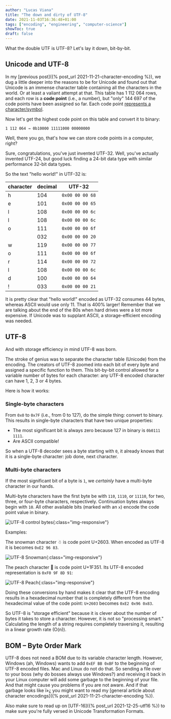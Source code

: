 ```yaml
---
author: "Lucas Viana"
title: "The down and dirty of UTF-8"
date: 2021-11-03T16:36:48+01:00
tags: ["encoding", "engineering", "computer-science"]
showToc: true
draft: false
---
```


What the double UTF is UTF-8? Let's lay it down, bit-by-bit.


## Unicode and UTF-8

In my [previous post]({% post_url 2021-11-21-character-encoding %}), we dug a
little deeper into the reasons to be for Unicode and found out that Unicode is
an immense character table containing all the characters in the world. Or at
least a valiant attempt at that. This table has 1 112 064 rows, and each
row is a **code point** (i.e., a number), but "only" 144 697 of the code points have
been assigned so far. Each code point
[represents a character/symbol](http://www.unexpected-vortices.com/misc-notes/text-unicode/terminology.html).

Now let's get the highest code point on this table and convert it to binary:

```text
1 112 064 → 0b10000 11111000 00000000
```

Well, there you go, that's how we can store code points in a computer, right?

Sure, congratulations, you've just invented UTF-32. Well, you've actually
invented UTF-24, but good luck finding a 24-bit data type with similar
performance 32-bit data types.

So the text "hello world!" in UTF-32 is:

| character | decimal         | UTF-32          |
| --------- | --------------- | --------------- |
| h         | 104             | `0x00 00 00 68` |
| e         | 101             | `0x00 00 00 65` |
| l         | 108             | `0x00 00 00 6c` |
| l         | 108             | `0x00 00 00 6c` |
| o         | 111             | `0x00 00 00 6f` |
|           | 032             | `0x00 00 00 20` |
| w         | 119             | `0x00 00 00 77` |
| o         | 111             | `0x00 00 00 6f` |
| r         | 114             | `0x00 00 00 72` |
| l         | 108             | `0x00 00 00 6c` |
| d         | 100             | `0x00 00 00 64` |
| !         | 033             | `0x00 00 00 21` |

It is pretty clear that "hello world!" encoded as UTF-32 consumes 44 bytes,
whereas ASCII would use only 11. That is 400% larger! Remember that we are
talking about the end of the 80s when hard drives were a lot more expensive.
If Unicode was to supplant ASCII, a storage-efficient encoding was needed.


## UTF-8

And with storage efficiency in mind UTF-8 was born.

The stroke of genius was to separate the character table (Unicode) from the
encoding. The creators of UTF-8 zoomed into each bit of every byte and assigned
a specific function to them. This bit-by-bit control allowed for a variable
number of bytes for each character: any UTF-8 encoded character can have 1, 2,
3 or 4 bytes.

Here is how it works:

### Single-byte characters

From `0x0` to `0x7F` (i.e., from 0 to 127), do the simple thing: convert to
binary. This results in single-byte characters that have two unique properties:

- The most significant bit is always zero because 127 in binary is
  `0b0111 1111`.
- Are ASCII compatible!

So when a UTF-8 decoder sees a byte starting with `0`, it already knows that it
is a single-byte character: job done, next character.

### Multi-byte characters

If the most significant bit of a byte is `1`, we _certainly_ have a multi-byte
character in our hands.

Multi-byte characters have the first byte be with `110`, `1110`, or
`11110`, for two, three, or four-byte characters, respectively. Continuation
bytes always begin with `10`. All other available bits (marked with an `x`)
encode the code point value in binary.

![UTF-8 control bytes](/resources/UTF-8/UTF-8.png){:class="img-responsive"}

Examples:

The snowman character ☃ is code point U+2603. When encoded as UTF-8 it is
becomes  `0xE2 96 83`.

![UTF-8 Snowman](/resources/UTF-8/Snowman-UTF-8.png){:class="img-responsive"}

The peach character 🍑 is code point U+1F351. Its UTF-8 encoded representation
is `0xF0 9F 8D 91`:

![UTF-8 Peach](/resources/UTF-8/Peach-UTF-8.png){:class="img-responsive"}

Doing these conversions by hand makes it clear that the UTF-8 encoding results
in a hexadecimal number that is completely different from the hexadecimal value
of the code point: `U+2603` becomes `0xE2 0x96 0x83`.

So UTF-8 is "storage efficient" because it is clever about the number of bytes
it takes to store a character. However, it is not so "processing smart."
Calculating the length of a string requires completely traversing it, resulting
in a linear growth rate (O(n)).


## BOM – Byte Order Mark

UTF-8 does not need a BOM due to its variable character length. However,
Windows (ah, Windows) wants to add  `0xEF BB 0xBF` to the beginning of UTF-8
encoded files. Mac and Linux do not do that. So sending a file over to your
boss (why do bosses always use Windows?) and receiving it back in your Linux
computer will add some garbage to the beginning of your file. And that might
cause you problems if you are not aware. And if that garbage looks like ï»¿
you might want to read my 
[general article about character encodings]({% post_url 2021-11-21-character-encoding %}).

Also make sure to read up on [UTF-16]({% post_url 2021-12-25-utf16 %}) to
make sure you're fully versed in Unicode Transformation Formats.
